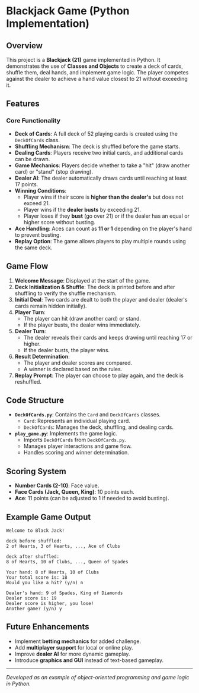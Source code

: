 # Blackjack Game (Python Implementation)

## Overview
This project is a **Blackjack (21)** game implemented in Python. It demonstrates the use of **Classes and Objects** to create a deck of cards, shuffle them, deal hands, and implement game logic. The player competes against the dealer to achieve a hand value closest to 21 without exceeding it.

## Features

### Core Functionality
- **Deck of Cards**: A full deck of 52 playing cards is created using the `DeckOfCards` class.
- **Shuffling Mechanism**: The deck is shuffled before the game starts.
- **Dealing Cards**: Players receive two initial cards, and additional cards can be drawn.
- **Game Mechanics**: Players decide whether to take a "hit" (draw another card) or "stand" (stop drawing).
- **Dealer AI**: The dealer automatically draws cards until reaching at least 17 points.
- **Winning Conditions**:
  - Player wins if their score is **higher than the dealer's** but does not exceed 21.
  - Player wins if the **dealer busts** by exceeding 21.
  - Player loses if they **bust** (go over 21) or if the dealer has an equal or higher score without busting.
- **Ace Handling**: Aces can count as **11 or 1** depending on the player's hand to prevent busting.
- **Replay Option**: The game allows players to play multiple rounds using the same deck.

## Game Flow
1. **Welcome Message**: Displayed at the start of the game.
2. **Deck Initialization & Shuffle**: The deck is printed before and after shuffling to verify the shuffle mechanism.
3. **Initial Deal**: Two cards are dealt to both the player and dealer (dealer's cards remain hidden initially).
4. **Player Turn**:
   - The player can hit (draw another card) or stand.
   - If the player busts, the dealer wins immediately.
5. **Dealer Turn**:
   - The dealer reveals their cards and keeps drawing until reaching 17 or higher.
   - If the dealer busts, the player wins.
6. **Result Determination**:
   - The player and dealer scores are compared.
   - A winner is declared based on the rules.
7. **Replay Prompt**: The player can choose to play again, and the deck is reshuffled.

## Code Structure
- **`DeckOfCards.py`**: Contains the `Card` and `DeckOfCards` classes.
  - `Card`: Represents an individual playing card.
  - `DeckOfCards`: Manages the deck, shuffling, and dealing cards.
- **`play_game.py`**: Implements the game logic.
  - Imports `DeckOfCards` from `DeckOfCards.py`.
  - Manages player interactions and game flow.
  - Handles scoring and winner determination.

## Scoring System
- **Number Cards (2-10)**: Face value.
- **Face Cards (Jack, Queen, King)**: 10 points each.
- **Ace**: 11 points (can be adjusted to 1 if needed to avoid busting).

## Example Game Output
```
Welcome to Black Jack!

deck before shuffled:
2 of Hearts, 3 of Hearts, ..., Ace of Clubs

deck after shuffled:
8 of Hearts, 10 of Clubs, ..., Queen of Spades

Your hand: 8 of Hearts, 10 of Clubs
Your total score is: 18
Would you like a hit? (y/n) n

Dealer's hand: 9 of Spades, King of Diamonds
Dealer score is: 19
Dealer score is higher, you lose!
Another game? (y/n) y
```

## Future Enhancements
- Implement **betting mechanics** for added challenge.
- Add **multiplayer support** for local or online play.
- Improve **dealer AI** for more dynamic gameplay.
- Introduce **graphics and GUI** instead of text-based gameplay.

---

_Developed as an example of object-oriented programming and game logic in Python._

